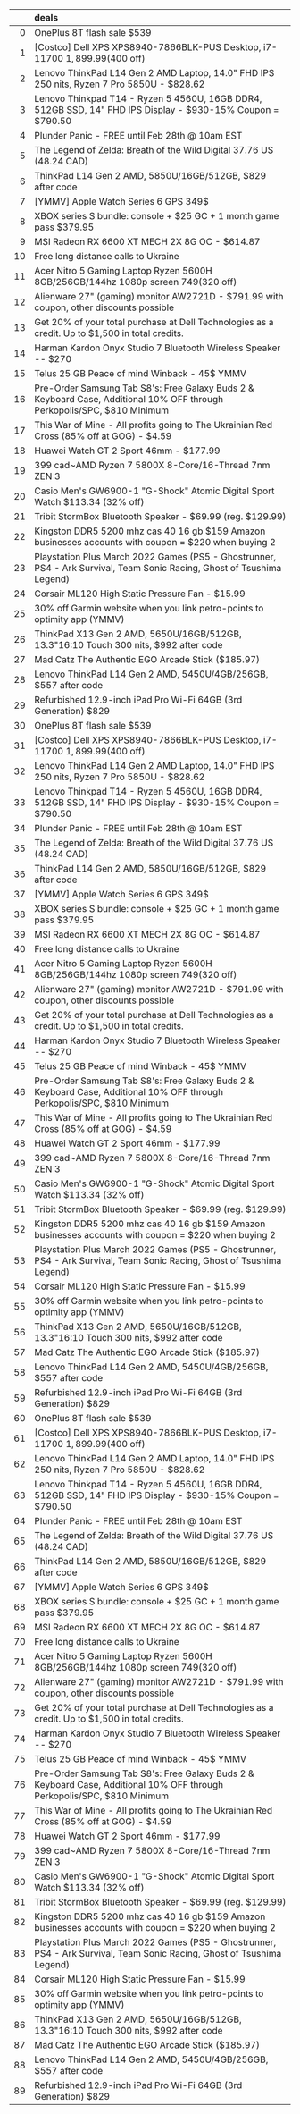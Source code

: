 |    | deals                                                                                                                   |
|---:|:------------------------------------------------------------------------------------------------------------------------|
|  0 | OnePlus 8T flash sale $539                                                                                              |
|  1 | [Costco] Dell XPS XPS8940-7866BLK-PUS Desktop, i7-11700 $1,899.99 ($400 off)                                            |
|  2 | Lenovo ThinkPad L14 Gen 2 AMD Laptop, 14.0" FHD IPS 250 nits, Ryzen 7 Pro 5850U - $828.62                               |
|  3 | Lenovo Thinkpad T14 - Ryzen 5 4560U, 16GB DDR4, 512GB SSD, 14" FHD IPS Display - $930-15% Coupon = $790.50              |
|  4 | Plunder Panic - FREE until Feb 28th @ 10am EST                                                                          |
|  5 | The Legend of Zelda: Breath of the Wild Digital 37.76 US (48.24 CAD)                                                    |
|  6 | ThinkPad L14 Gen 2 AMD, 5850U/16GB/512GB, $829 after code                                                               |
|  7 | [YMMV] Apple Watch Series 6 GPS 349$                                                                                    |
|  8 | XBOX series S bundle: console + $25 GC + 1 month game pass $379.95                                                      |
|  9 | MSI Radeon RX 6600 XT MECH 2X 8G OC - $614.87                                                                           |
| 10 | Free long distance calls to Ukraine                                                                                     |
| 11 | Acer Nitro 5 Gaming Laptop Ryzen 5600H 8GB/256GB/144hz 1080p screen $749 ($320 off)                                     |
| 12 | Alienware 27" (gaming) monitor AW2721D - $791.99 with coupon, other discounts possible                                  |
| 13 | Get 20% of your total purchase at Dell Technologies as a credit. Up to $1,500 in total credits.                         |
| 14 | Harman Kardon Onyx Studio 7 Bluetooth Wireless Speaker -- $270                                                          |
| 15 | Telus 25 GB Peace of mind Winback - 45$ YMMV                                                                            |
| 16 | Pre-Order Samsung Tab S8's: Free Galaxy Buds 2 & Keyboard Case, Additional 10% OFF through Perkopolis/SPC, $810 Minimum |
| 17 | This War of Mine - All profits going to The Ukrainian Red Cross (85% off at GOG) - $4.59                                |
| 18 | Huawei Watch GT 2 Sport 46mm - $177.99                                                                                  |
| 19 | 399 cad~AMD Ryzen 7 5800X 8-Core/16-Thread 7nm ZEN 3                                                                    |
| 20 | Casio Men's GW6900-1 "G-Shock" Atomic Digital Sport Watch $113.34 (32% off)                                             |
| 21 | Tribit StormBox Bluetooth Speaker - $69.99 (reg. $129.99)                                                               |
| 22 | Kingston DDR5 5200 mhz cas 40 16 gb $159 Amazon businesses accounts with coupon = $220 when buying 2                    |
| 23 | Playstation Plus March 2022 Games (PS5 - Ghostrunner, PS4 - Ark Survival, Team Sonic Racing, Ghost of Tsushima Legend)  |
| 24 | Corsair ML120 High Static Pressure Fan - $15.99                                                                         |
| 25 | 30% off Garmin website when you link petro-points to optimity app (YMMV)                                                |
| 26 | ThinkPad X13 Gen 2 AMD, 5650U/16GB/512GB, 13.3"16:10 Touch 300 nits, $992 after code                                    |
| 27 | Mad Catz The Authentic EGO Arcade Stick ($185.97)                                                                       |
| 28 | Lenovo ThinkPad L14 Gen 2 AMD, 5450U/4GB/256GB, $557 after code                                                         |
| 29 | Refurbished 12.9-inch iPad Pro Wi-Fi 64GB (3rd Generation) $829                                                         |
| 30 | OnePlus 8T flash sale $539                                                                                              |
| 31 | [Costco] Dell XPS XPS8940-7866BLK-PUS Desktop, i7-11700 $1,899.99 ($400 off)                                            |
| 32 | Lenovo ThinkPad L14 Gen 2 AMD Laptop, 14.0" FHD IPS 250 nits, Ryzen 7 Pro 5850U - $828.62                               |
| 33 | Lenovo Thinkpad T14 - Ryzen 5 4560U, 16GB DDR4, 512GB SSD, 14" FHD IPS Display - $930-15% Coupon = $790.50              |
| 34 | Plunder Panic - FREE until Feb 28th @ 10am EST                                                                          |
| 35 | The Legend of Zelda: Breath of the Wild Digital 37.76 US (48.24 CAD)                                                    |
| 36 | ThinkPad L14 Gen 2 AMD, 5850U/16GB/512GB, $829 after code                                                               |
| 37 | [YMMV] Apple Watch Series 6 GPS 349$                                                                                    |
| 38 | XBOX series S bundle: console + $25 GC + 1 month game pass $379.95                                                      |
| 39 | MSI Radeon RX 6600 XT MECH 2X 8G OC - $614.87                                                                           |
| 40 | Free long distance calls to Ukraine                                                                                     |
| 41 | Acer Nitro 5 Gaming Laptop Ryzen 5600H 8GB/256GB/144hz 1080p screen $749 ($320 off)                                     |
| 42 | Alienware 27" (gaming) monitor AW2721D - $791.99 with coupon, other discounts possible                                  |
| 43 | Get 20% of your total purchase at Dell Technologies as a credit. Up to $1,500 in total credits.                         |
| 44 | Harman Kardon Onyx Studio 7 Bluetooth Wireless Speaker -- $270                                                          |
| 45 | Telus 25 GB Peace of mind Winback - 45$ YMMV                                                                            |
| 46 | Pre-Order Samsung Tab S8's: Free Galaxy Buds 2 & Keyboard Case, Additional 10% OFF through Perkopolis/SPC, $810 Minimum |
| 47 | This War of Mine - All profits going to The Ukrainian Red Cross (85% off at GOG) - $4.59                                |
| 48 | Huawei Watch GT 2 Sport 46mm - $177.99                                                                                  |
| 49 | 399 cad~AMD Ryzen 7 5800X 8-Core/16-Thread 7nm ZEN 3                                                                    |
| 50 | Casio Men's GW6900-1 "G-Shock" Atomic Digital Sport Watch $113.34 (32% off)                                             |
| 51 | Tribit StormBox Bluetooth Speaker - $69.99 (reg. $129.99)                                                               |
| 52 | Kingston DDR5 5200 mhz cas 40 16 gb $159 Amazon businesses accounts with coupon = $220 when buying 2                    |
| 53 | Playstation Plus March 2022 Games (PS5 - Ghostrunner, PS4 - Ark Survival, Team Sonic Racing, Ghost of Tsushima Legend)  |
| 54 | Corsair ML120 High Static Pressure Fan - $15.99                                                                         |
| 55 | 30% off Garmin website when you link petro-points to optimity app (YMMV)                                                |
| 56 | ThinkPad X13 Gen 2 AMD, 5650U/16GB/512GB, 13.3"16:10 Touch 300 nits, $992 after code                                    |
| 57 | Mad Catz The Authentic EGO Arcade Stick ($185.97)                                                                       |
| 58 | Lenovo ThinkPad L14 Gen 2 AMD, 5450U/4GB/256GB, $557 after code                                                         |
| 59 | Refurbished 12.9-inch iPad Pro Wi-Fi 64GB (3rd Generation) $829                                                         |
| 60 | OnePlus 8T flash sale $539                                                                                              |
| 61 | [Costco] Dell XPS XPS8940-7866BLK-PUS Desktop, i7-11700 $1,899.99 ($400 off)                                            |
| 62 | Lenovo ThinkPad L14 Gen 2 AMD Laptop, 14.0" FHD IPS 250 nits, Ryzen 7 Pro 5850U - $828.62                               |
| 63 | Lenovo Thinkpad T14 - Ryzen 5 4560U, 16GB DDR4, 512GB SSD, 14" FHD IPS Display - $930-15% Coupon = $790.50              |
| 64 | Plunder Panic - FREE until Feb 28th @ 10am EST                                                                          |
| 65 | The Legend of Zelda: Breath of the Wild Digital 37.76 US (48.24 CAD)                                                    |
| 66 | ThinkPad L14 Gen 2 AMD, 5850U/16GB/512GB, $829 after code                                                               |
| 67 | [YMMV] Apple Watch Series 6 GPS 349$                                                                                    |
| 68 | XBOX series S bundle: console + $25 GC + 1 month game pass $379.95                                                      |
| 69 | MSI Radeon RX 6600 XT MECH 2X 8G OC - $614.87                                                                           |
| 70 | Free long distance calls to Ukraine                                                                                     |
| 71 | Acer Nitro 5 Gaming Laptop Ryzen 5600H 8GB/256GB/144hz 1080p screen $749 ($320 off)                                     |
| 72 | Alienware 27" (gaming) monitor AW2721D - $791.99 with coupon, other discounts possible                                  |
| 73 | Get 20% of your total purchase at Dell Technologies as a credit. Up to $1,500 in total credits.                         |
| 74 | Harman Kardon Onyx Studio 7 Bluetooth Wireless Speaker -- $270                                                          |
| 75 | Telus 25 GB Peace of mind Winback - 45$ YMMV                                                                            |
| 76 | Pre-Order Samsung Tab S8's: Free Galaxy Buds 2 & Keyboard Case, Additional 10% OFF through Perkopolis/SPC, $810 Minimum |
| 77 | This War of Mine - All profits going to The Ukrainian Red Cross (85% off at GOG) - $4.59                                |
| 78 | Huawei Watch GT 2 Sport 46mm - $177.99                                                                                  |
| 79 | 399 cad~AMD Ryzen 7 5800X 8-Core/16-Thread 7nm ZEN 3                                                                    |
| 80 | Casio Men's GW6900-1 "G-Shock" Atomic Digital Sport Watch $113.34 (32% off)                                             |
| 81 | Tribit StormBox Bluetooth Speaker - $69.99 (reg. $129.99)                                                               |
| 82 | Kingston DDR5 5200 mhz cas 40 16 gb $159 Amazon businesses accounts with coupon = $220 when buying 2                    |
| 83 | Playstation Plus March 2022 Games (PS5 - Ghostrunner, PS4 - Ark Survival, Team Sonic Racing, Ghost of Tsushima Legend)  |
| 84 | Corsair ML120 High Static Pressure Fan - $15.99                                                                         |
| 85 | 30% off Garmin website when you link petro-points to optimity app (YMMV)                                                |
| 86 | ThinkPad X13 Gen 2 AMD, 5650U/16GB/512GB, 13.3"16:10 Touch 300 nits, $992 after code                                    |
| 87 | Mad Catz The Authentic EGO Arcade Stick ($185.97)                                                                       |
| 88 | Lenovo ThinkPad L14 Gen 2 AMD, 5450U/4GB/256GB, $557 after code                                                         |
| 89 | Refurbished 12.9-inch iPad Pro Wi-Fi 64GB (3rd Generation) $829                                                         |